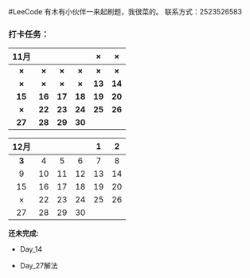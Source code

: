 #LeeCode
有木有小伙伴一来起刷题，我很菜的。
联系方式：2523526583

### 打卡任务：

| **11月** |        |        |        | **×**  | **×**  |
| :------: | :----: | :----: | :----: | :----: | :----: |
|  **×**   | **×**  | **×**  | **×**  | **×**  | **×**  |
|  **×**   | **×**  | **×**  | **×**  | **13** | **14** |
|  **15**  | **16** | **17** | **18** | **19** | **20** |
|  **×**   | **22** | **23** | **24** | **25** | **26** |
|  **27**  | **28** | **29** | **30** |        |        |

| **12月** |      |      |      | **1** | **2** |
| :------: | :--: | :--: | :--: | :---: | :--: |
|  **3**   |  4   |  5   |  6   |   7   |  8   |
|    9     |  10  |  11  |  12  |  13   |  14  |
|    15    |  16  |  17  |  18  |  19   |  20  |
|    ×     |  22  |  23  |  24  |  25   |  26  |
|    27    |  28  |  29  |  30  |       |      |

**还未完成:**

- Day_14

- Day_27解法

